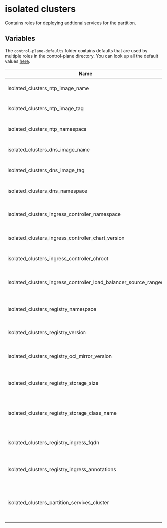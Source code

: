 # isolated clusters

Contains roles for deploying addtional services for the partition.

## Variables

The `control-plane-defaults` folder contains defaults that are used by multiple roles in the control-plane directory. You can look up all the default values [here](control-plane-defaults/main.yaml).

| Name                                                             | Mandatory | Description                                                                                      |
| ---------------------------------------------------------------- | --------- | ------------------------------------------------------------------------------------------------ |
| isolated_clusters_ntp_image_name                                 |           | The image name of the ntp service for the partition.                                             |
| isolated_clusters_ntp_image_tag                                  | yes       | The tag or version of the ntp service container image.                                           |
| isolated_clusters_ntp_namespace                                  |           | The namespace to deploy the ntp server to.                                                       |
| isolated_clusters_dns_image_name                                 |           | The image name of the dns service for the partition.                                             |
| isolated_clusters_dns_image_tag                                  | yes       | The tag or version of the dns service container image.                                           |
| isolated_clusters_dns_namespace                                  |           | The namespace to deploy the dns server to.                                                       |
| isolated_clusters_ingress_controller_namespace                   |           | The namespace where the ingress controller should be deployed to.                                |
| isolated_clusters_ingress_controller_chart_version               | yes       | The version of the ingress controller chart.                                                     |
| isolated_clusters_ingress_controller_chroot                      |           | Indicates if the image should have a changed root.                                               |
| isolated_clusters_ingress_controller_load_balancer_source_ranges | yes       | The load balancer source ranges of the ingress controller.                                       |
| isolated_clusters_registry_namespace                             |           | The namespace for the registry used for isolated clusters.                                       |
| isolated_clusters_registry_version                               | yes       | The version of the registry used for isolated clusters.                                          |
| isolated_clusters_registry_oci_mirror_version                    | yes       | The OCI mirror version of the registry used for isolated clusters.                               |
| isolated_clusters_registry_storage_size                          |           | The storage size of the registry used for isolated clusters.                                     |
| isolated_clusters_registry_storage_class_name                    |           | The storageClassName of the registry used for isolated clusters.                                 |
| isolated_clusters_registry_ingress_fqdn                          | yes       | The full name of the registry used for isolated clusters.                                        |
| isolated_clusters_registry_ingress_annotations                   |           | Optional ingress annotations for the registry used for isolated clusters.                        |
| isolated_clusters_partition_services_cluster                     |           | The cluster to deploy the services like ntp, dns, ingress, cert manager and the OCI registry to. |
